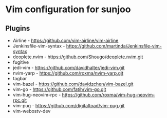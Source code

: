 # Vim configuration for sunjoo

## Plugins
* Airline - https://github.com/vim-airline/vim-airline
* Jenkinsfile-vim-syntax - https://github.com/martinda/Jenkinsfile-vim-syntax
* deoplete.nvim - https://github.com/Shougo/deoplete.nvim.git
* fugitive
* jedi-vim - https://github.com/davidhalter/jedi-vim.git
* nvim-yarp - https://github.com/roxma/nvim-yarp.git
* tagbar
* vim-bazel - https://github.com/davidzchen/vim-bazel.git
* vim-go - https://github.com/fatih/vim-go.git
* vim-hug-neovim-rpc - https://github.com/roxma/vim-hug-neovim-rpc.git
* vim-pug - https://github.com/digitaltoad/vim-pug.git
* vim-webostv-dev
